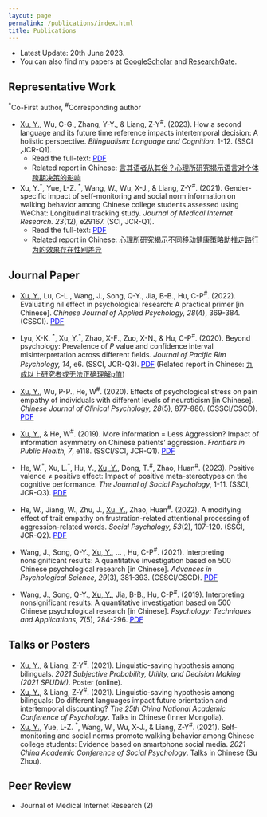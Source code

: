 ```yaml
---
layout: page
permalink: /publications/index.html
title: Publications
---
```


- Latest Update: 20th June 2023.
- You can also find my papers at [GoogleScholar](https://scholar.google.com.hk/citations?user=eDSGXtYAAAAJ&hl=zh-CN) and [ResearchGate](https://www.researchgate.net/profile/Yuepei-Xu/research).

## Representative Work
<sup>\*</sup>Co-First author, <sup>#</sup>Corresponding author
- <u>Xu, Y.</u>, Wu, C-G., Zhang, Y-Y., & Liang, Z-Y<sup>#</sup>. (2023). How a second language and its future time reference impacts intertemporal decision: A holistic perspective. *Bilingualism: Language and Cognition.* 1-12. (SSCI ,JCR-Q1).
    - Read the full-text: [<font color="blue">PDF</font>](https://yuepeixu.github.io/mypaper/language.pdf)
    - Related report in Chinese: [言其语者从其俗？心理所研究揭示语言对个体跨期决策的影响](http://www.psych.cas.cn/news/kyjz/202303/t20230322_6706867.html)<br>
- <u>Xu, Y.</u><sup>\*</sup>, Yue, L-Z. <sup>\*</sup>, Wang, W., Wu, X-J., & Liang, Z-Y<sup>#</sup>. (2021). Gender-specific impact of self-monitoring and social norm information on walking behavior among Chinese college students assessed using WeChat: Longitudinal tracking study. *Journal of Medical Internet Research. 23*(12), e29167. (SCI, JCR-Q1).
    - Read the full-text: [<font color="blue">PDF</font>](https://yuepeixu.github.io/mypaper/walk.pdf)
    - Related report in Chinese: [心理所研究揭示不同移动健康策略助推走路行为的效果存在性别差异](http://www.psych.cas.cn/news/kyjz/202202/t20220224_6374010.html)

## Journal Paper
- <u>Xu, Y.</u>, Lu, C-L., Wang, J., Song, Q-Y., Jia, B-B., Hu, C-P<sup>#</sup>. (2022). Evaluating nil effect in psychological research: A practical primer [in Chinese]. *Chinese Journal of Applied Psychology, 28*(4), 369-384. (CSSCI).  [<font color="blue">PDF</font>](https://yuepeixu.github.io/mypaper/nil.pdf)
- Lyu, X-K. <sup>\*</sup>, <u>Xu, Y.</u><sup>\*</sup>, Zhao, X-F., Zuo, X-N., & Hu, C-P<sup>#</sup>. (2020). Beyond psychology: Prevalence of *P* value and confidence interval misinterpretation across different fields. *Journal of Pacific Rim Psychology, 14*, e6. (SSCI, JCR-Q3). [<font color="blue">PDF</font>](https://yuepeixu.github.io/mypaper/PCI.pdf) (Related report in Chinese: [九成以上研究者或无法正确理解p值](https://mp.weixin.qq.com/s/INfROQ728abDLRnDnHzF3Q))
- <u>Xu, Y.</u>, Wu, P-P., He, W<sup>#</sup>. (2020). Effects of psychological stress on pain empathy of individuals with different levels of neuroticism [in Chinese]. *Chinese Journal of Clinical Psychology, 28*(5), 877-880. (CSSCI/CSCD).  [<font color="blue">PDF</font>](https://yuepeixu.github.io/mypaper/pain.pdf)
- <u>Xu, Y.</u>, & He, W<sup>#</sup>. (2019). More information = Less Aggression? Impact of information asymmetry on Chinese patients’ aggression. *Frontiers in Public Health, 7*, e118. (SSCI/SCI, JCR-Q1). [<font color="blue">PDF</font>](https://yuepeixu.github.io/mypaper/asymmetry.pdf)<br>

- He, W.<sup>\*</sup>, Xu, L.<sup>\*</sup>, Hu, Y., <u>Xu, Y.</u>, Dong, T.<sup>#</sup>,  Zhao, Huan<sup>#</sup>. (2023). Positive valence ≠ positive effect: Impact of positive meta-stereotypes on the cognitive performance. *The Journal of Social Psychology*, 1-11. (SSCI, JCR-Q3). [<font color="blue">PDF</font>](https://yuepeixu.github.io/mypaper/positive.pdf)
- He, W., Jiang, W., Zhu, J., <u>Xu, Y.</u>, Zhao, Huan<sup>#</sup>. (2022). A modifying effect of trait empathy on frustration-related attentional processing of aggression-related words. *Social Psychology, 53*(2), 107-120. (SSCI, JCR-Q2). [<font color="blue">PDF</font>](https://yuepeixu.github.io/mypaper/aggression.pdf)
- Wang, J., Song, Q-Y., <u>Xu, Y.</u>, ... , Hu, C-P<sup>#</sup>. (2021). Interpreting nonsignificant results: A quantitative investigation based on 500 Chinese psychological research [in Chinese]. *Advances in Psychological Science, 29*(3), 381-393. (CSSCI/CSCD). [<font color="blue">PDF</font>](https://yuepeixu.github.io/mypaper/500.pdf)
- Wang, J., Song, Q-Y., <u>Xu, Y.</u>, Jia, B-B., Hu, C-P<sup>#</sup>. (2019). Interpreting nonsignificant results: A quantitative investigation based on 500 Chinese psychological research [in Chinese]. *Psychology: Techniques and Applications, 7*(5), 284-296. [<font color="blue">PDF</font>](https://yuepeixu.github.io/mypaper/CI.pdf)

## Talks or Posters
- <u>Xu, Y.</u>, & Liang, Z-Y<sup>#</sup>. (2021). Linguistic-saving hypothesis among bilinguals. *2021 Subjective Probability, Utility, and Decision Making (2021 SPUDM)*. Poster (online).
- <u>Xu, Y.</u>, & Liang, Z-Y<sup>#</sup>. (2021). Linguistic-saving hypothesis among bilinguals: Do different languages impact future orientation and intertemporal discounting? *The 25th China National Academic Conference of Psychology*.  Talks in Chinese (Inner Mongolia).
- <u>Xu, Y.</u>, Yue, L-Z. <sup>\*</sup>, Wang, W., Wu, X-J., & Liang, Z-Y<sup>#</sup>. (2021). Self-monitoring and social norms promote walking behavior among Chinese college students: Evidence based on smartphone social media. *2021 China Academic Conference of Social Psychology*.  Talks in Chinese (Su Zhou).

## Peer Review ##
- Journal of Medical Internet Research (2)
